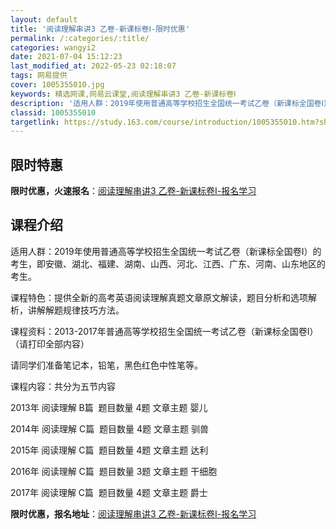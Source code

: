 ```yaml
---
layout: default
title: '阅读理解串讲3 乙卷-新课标卷Ⅰ-限时优惠'
permalink: /:categories/:title/
categories: wangyi2
date: 2021-07-04 15:12:23
last_modified_at: 2022-05-23 02:18:07
tags: 网易提供
cover: 1005355010.jpg
keywords: 精选网课,网易云课堂,阅读理解串讲3 乙卷-新课标卷Ⅰ
description: '适用人群：2019年使用普通高等学校招生全国统一考试乙卷（新课标全国卷Ⅰ）的考生，即安徽、湖北、福建、湖南、山西、河北、'
classid: 1005355010
targetlink: https://study.163.com/course/introduction/1005355010.htm?share=1&shareId=1025206652&utm_campaign=share&utm_medium=iphoneShare&utm_source=&utm_u=1025206652
---
```


## 限时特惠

**限时优惠，火速报名**：[阅读理解串讲3 乙卷-新课标卷Ⅰ-报名学习](https://study.163.com/course/introduction/1005355010.htm?share=1&shareId=1025206652&utm_campaign=share&utm_medium=iphoneShare&utm_source=&utm_u=1025206652)

## 课程介绍

适用人群：2019年使用普通高等学校招生全国统一考试乙卷（新课标全国卷Ⅰ）的考生，即安徽、湖北、福建、湖南、山西、河北、江西、广东、河南、山东地区的考生。

课程特色：提供全新的高考英语阅读理解真题文章原文解读，题目分析和选项解析，讲解解题规律技巧方法。

课程资料：2013-2017年普通高等学校招生全国统一考试乙卷（新课标全国卷Ⅰ）（请打印全部内容）    

请同学们准备笔记本，铅笔，黑色红色中性笔等。

课程内容：共分为五节内容              

2013年 阅读理解 B篇  题目数量 4题 文章主题 婴儿   

2014年 阅读理解 C篇  题目数量 4题 文章主题 驯兽  

2015年 阅读理解 C篇  题目数量 4题 文章主题 达利   

2016年 阅读理解 C篇  题目数量 3题 文章主题 干细胞   

2017年 阅读理解 C篇  题目数量 4题 文章主题 爵士

**限时优惠，报名地址**：[阅读理解串讲3 乙卷-新课标卷Ⅰ-报名学习](https://study.163.com/course/introduction/1005355010.htm?share=1&shareId=1025206652&utm_campaign=share&utm_medium=iphoneShare&utm_source=&utm_u=1025206652)

